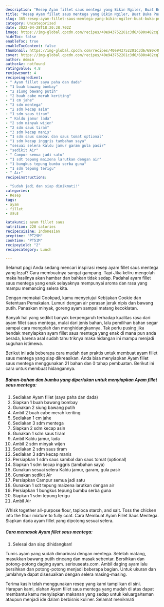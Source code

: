 ```yaml
---
description: "Resep Ayam fillet saus mentega yang Bikin Ngiler, Buat Buka Puasa}"
title: "Resep Ayam fillet saus mentega yang Bikin Ngiler, Buat Buka Puasa}"
slug: 365-resep-ayam-fillet-saus-mentega-yang-bikin-ngiler-buat-buka-puasa
category: Uncategorized
date: 2022-04-28T18:20:28.702Z
image: https://img-global.cpcdn.com/recipes/40e943752201c3d6/680x482cq70/ayam-fillet-saus-mentega-foto-resep-utama.jpg
hideToc: false
enableToc: true
enableTocContent: false
thumbnail: https://img-global.cpcdn.com/recipes/40e943752201c3d6/680x482cq70/ayam-fillet-saus-mentega-foto-resep-utama.jpg
cover: https://img-global.cpcdn.com/recipes/40e943752201c3d6/680x482cq70/ayam-fillet-saus-mentega-foto-resep-utama.jpg
author: Admin
authorAv: notfound
ratingvalue: 4.8
reviewcount: 4
recipeingredient:
- " Ayam fillet saya paha dan dada"
- "1 buah bawang bombay"
- "2 siung bawang putih"
- "2 buah cabe merah keriting"
- "1 cm jahe"
- "3 sdm mentega"
- "2 sdm kecap asin"
- "1 sdm saus tiram"
- " Kaldu jamur lada"
- "2 sdm minyak wijen"
- "2 sdm saus tiram"
- "3 sdm kecap manis"
- "1 sdm saus sambal dan saus tomat optional"
- "1 sdm kecap inggris tambahan saya"
- "sesuai selera Kaldu jamur garam gula pasir"
- "sedikit Air"
- " Campur semua jadi satu"
- "1 sdt tepung maizena larutkan dengan air"
- "1 bungkus tepung bumbu serba guna"
- "1 sdm tepung terigu"
- " Air"
recipeinstructions:

- "Sudah jadi dan siap dinikmati!"
categories:
- Resep
tags:
- ayam
- fillet
- saus

katakunci: ayam fillet saus 
nutrition: 220 calories
recipecuisine: Indonesian
preptime: "PT29M"
cooktime: "PT51M"
recipeyield: "2"
recipecategory: Lunch

---
```



Selamat pagi Anda sedang mencari inspirasi resep ayam fillet saus mentega yang lezat? Cara membuatnya sangat gampang. Tapi Jika keliru mengolah maka hasilnya akan hambar dan bahkan tidak sedap. Padahal ayam fillet saus mentega yang enak selayaknya mempunyai aroma dan rasa yang mampu memancing selera kita.


Dengan memakai Cookpad, kamu menyetujui Kebijakan Cookie dan Ketentuan Pemakaian. Lumuri dengan air perasan jeruk nipis dan bawang putih. Panaskan minyak, goreng ayam sampai matang kecoklatan.

Banyak hal yang sedikit banyak berpengaruh terhadap kualitas rasa dari ayam fillet saus mentega, mulai dari jenis bahan, lalu pemilihan bahan segar sampai cara mengolah dan menghidangkannya. Tak perlu pusing jika hendak menyiapkan ayam fillet saus mentega yang enak di mana pun anda berada, karena asal sudah tahu triknya maka hidangan ini mampu menjadi suguhan istimewa.


Berikut ini ada beberapa cara mudah dan praktis untuk membuat ayam fillet saus mentega yang siap dikreasikan. Anda bisa menyiapkan Ayam fillet saus mentega menggunakan 21 bahan dan 0 tahap pembuatan. Berikut ini cara untuk membuat hidangannya.

<!--inarticleads1-->

##### Bahan-bahan dan bumbu yang diperlukan untuk menyiapkan Ayam fillet saus mentega:

1. Sediakan  Ayam fillet (saya paha dan dada)
1. Siapkan 1 buah bawang bombay
1. Gunakan 2 siung bawang putih
1. Ambil 2 buah cabe merah keriting
1. Sediakan 1 cm jahe
1. Sediakan 3 sdm mentega
1. Siapkan 2 sdm kecap asin
1. Gunakan 1 sdm saus tiram
1. Ambil  Kaldu jamur, lada
1. Ambil 2 sdm minyak wijen
1. Sediakan 2 sdm saus tiram
1. Sediakan 3 sdm kecap manis
1. Persiapkan 1 sdm saus sambal dan saus tomat (optional)
1. Siapkan 1 sdm kecap inggris (tambahan saya)
1. Gunakan sesuai selera Kaldu jamur, garam, gula pasir
1. Gunakan sedikit Air
1. Persiapkan  Campur semua jadi satu
1. Gunakan 1 sdt tepung maizena larutkan dengan air
1. Persiapkan 1 bungkus tepung bumbu serba guna
1. Siapkan 1 sdm tepung terigu
1. Ambil  Air


Whisk together all-purpose flour, tapioca starch, and salt. Toss the chicken into the flour mixture to fully coat. Cara Membuat Ayam Fillet Saus Mentega. Siapkan dada ayam fillet yang dipotong sesuai selera. 

<!--inarticleads2-->

##### Cara memasak Ayam fillet saus mentega:


1. Selesai dan siap dihidangkan!

Tumis ayam yang sudah dimarinasi dengan mentega. Setelah matang, masukkan bawang putih cincang dan masak sebentar. Bersihkan dan potong-potong daging ayam. seriouseats.com. Ambil daging ayam lalu bersihkan dan potong-potong menjadi beberapa bagian. Untuk ukuran dan jumlahnya dapat disesuaikan dengan selera masing-masing. 

Terima kasih telah menggunakan resep yang kami tampilkan di sini. Harapan kami, olahan Ayam fillet saus mentega yang mudah di atas dapat membantu kamu menyiapkan makanan yang sedap untuk keluarga/teman ataupun menjadi ide dalam berbisnis kuliner. Selamat menikmati
